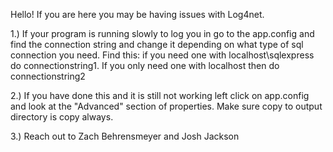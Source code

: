 Hello! If you are here you may be having issues with Log4net.

1.) If your program is running slowly to log you in go to the app.config and find the connection string and change it depending on what type of sql connection you need. Find this: <connectionStringName value="ConnectionString2" />
if you need one with localhost\sqlexpress do connectionstring1. 
If you only need one with localhost then do connectionstring2

2.) If you have done this and it is still not working left click on app.config and look at the "Advanced" section of properties. Make sure copy to output directory is copy always.

3.) Reach out to Zach Behrensmeyer and Josh Jackson
